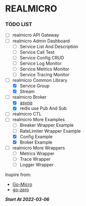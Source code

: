 # REALMICRO

### TODO LIST
- [ ] realmicro API Gateway
- [ ] realmicro Admin Dashboard
  - [ ] Service List And Description
  - [ ] Service Call Test
  - [ ] Service Config CRUD
  - [ ] Service Log Monitor
  - [ ] Service Metrics Monitor
  - [ ] Service Tracing Monitor
- [ ] realmicro Common Library
  - [X] Service Group
  - [X] Stream
- [ ] realmicro Broker
  - [X] [asynq](https://github.com/hibiken/asynq)
  - [X] redis use Pub And Sub
- [ ] realmicro CTL
- [ ] realmicro More Examples
  - [ ] Breaker Wrapper Example
  - [ ] RateLimiter Wrapper Example
  - [X] Config Example
  - [X] Broker Example
- [ ] realmicro More Wrappers
  - [ ] Metrics Wrapper
  - [ ] Trace Wrapper
  - [ ] Logger Wrapper

Inspire from:
- [Go-Micro](https://github.com/asim/go-micro)
- [go-zero](https://github.com/zeromicro/go-zero)

***Start At 2022-03-06***